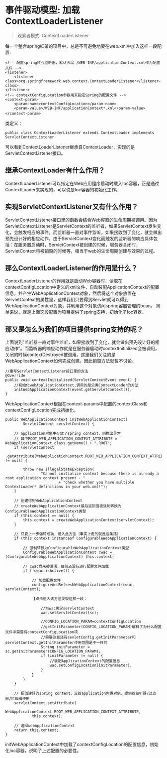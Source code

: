 # 事件驱动模型: 加载ContextLoaderListener

>观察者模式: ContextLoaderListener

每一个整合spring框架的项目中，总是不可避免地要在web.xml中加入这样一段配置:

```
<!-- 配置spring核心监听器，默认会以 /WEB-INF/applicationContext.xml作为配置文件 -->  
<listener>  
    <listener-class>org.springframework.web.context.ContextLoaderListener</listener-class>  
</listener>  
<!-- contextConfigLocation参数用来指定Spring的配置文件 -->  
<context-param>  
    <param-name>contextConfigLocation</param-name>  
    <param-value>/WEB-INF/applicationContext*.xml</param-value>  
</context-param>　
```

类定义：
```
public class ContextLoaderListener extends ContextLoader implements ServletContextListener  
```
可以看到ContextLoaderListener继承自ContextLoader，实现的是ServletContextListener接口。

## 继承ContextLoader有什么作用？

ContextLoaderListener可以指定在Web应用程序启动时载入Ioc容器，正是通过ContextLoader来实现的，可以说是Ioc容器的初始化工作。

## 实现ServletContextListener又有什么作用？

ServletContextListener接口里的函数会结合Web容器的生命周期被调用。因为ServletContextListener是ServletContext的监听者，如果ServletContext发生变化，会触发相应的事件，而监听器一直对事件监听，如果接收到了变化，就会做出预先设计好的相应动作。由于ServletContext变化而触发的监听器的响应具体包括：在服务器启动时，ServletContext被创建的时候，服务器关闭时，ServletContext将被销毁的时候等，相当于web的生命周期创建与效果的过程。

## 那么ContextLoaderListener的作用是什么？

ContextLoaderListener的作用就是启动Web容器时，读取在contextConfigLocation中定义的xml文件，自动装配ApplicationContext的配置信息，并产生WebApplicationContext对象，然后将这个对象放置在ServletContext的属性里，这样我们只要得到Servlet就可以得到WebApplicationContext对象，并利用这个对象访问spring容器管理的bean。
简单来说，就是上面这段配置为项目提供了spring支持，初始化了Ioc容器。


## 那又是怎么为我们的项目提供spring支持的呢？

上面说到“监听器一直对事件监听，如果接收到了变化，就会做出预先设计好的相应动作”。而监听器的响应动作就是在服务器启动时contextInitialized会被调用，关闭的时候contextDestroyed被调用。这里我们关注的是WebApplicationContext如何完成创建。因此销毁方法就暂不讨论。

```
//重写ServletContextListener接口里的方法  
@Override  
public void contextInitialized(ServletContextEvent event) {  
    //初始化webApplicationCotext,调用的是父类ContextLoader的方法  
    initWebApplicationContext(event.getServletContext());  
}  
```
WebApplicationContext根据在context-params中配置的contextClass和contextConfigLocation完成初始化。

```
public WebApplicationContext initWebApplicationContext(  
        ServletContext servletContext) {  
        
    // application对象中存放了spring context，则抛出异常  
    // 其中ROOT_WEB_APPLICATION_CONTEXT_ATTRIBUTE = WebApplicationContext.class.getName() + ".ROOT";  
    if (servletContext  
            .getAttribute(WebApplicationContext.ROOT_WEB_APPLICATION_CONTEXT_ATTRIBUTE) != null) {  
            
        throw new IllegalStateException(  
                "Cannot initialize context because there is already a root application context present - "  
                        + "check whether you have multiple ContextLoader* definitions in your web.xml!");  
    }  
        
    // 创建得到WebApplicationContext  
    // createWebApplicationContext最后返回值被强制转换为ConfigurableWebApplicationContext类型  
    if (this.context == null) {  
        this.context = createWebApplicationContext(servletContext);  
    }  
        
    // 只要上一步强转成功，进入此方法（事实上走的就是这条路）  
    if (this.context instanceof ConfigurableWebApplicationContext) {  
            
        // 强制转换为ConfigurableWebApplicationContext类型  
        ConfigurableWebApplicationContext cwac = (ConfigurableWebApplicationContext) this.context;  
            
        // cwac尚未被激活，目前还没有进行配置文件加载  
        if (!cwac.isActive()) {  
                
            // 加载配置文件  
            configureAndRefreshWebApplicationContext(cwac, servletContext);  
                
            【点击进入该方法发现这样一段：  
                
                //为wac绑定servletContext  
                wac.setServletContext(sc);  
                
                //CONFIG_LOCATION_PARAM=contextConfigLocation  
                //getInitParameter(CONFIG_LOCATION_PARAM)解释了为什么配置文件中需要有contextConfigLocation项  
                //需要注意还有sevletConfig.getInitParameter和servletContext.getInitParameter作用范围是不一样的  
                String initParameter = sc.getInitParameter(CONFIG_LOCATION_PARAM);  
                if (initParameter != null) {  
                    //装配ApplicationContext的配置信息  
                    wac.setConfigLocation(initParameter);  
                }  
            】  
        }  
    }  
        
    // 把创建好的spring context，交给application内置对象，提供给监听器/过滤器/拦截器使用  
    servletContext.setAttribute(  
            WebApplicationContext.ROOT_WEB_APPLICATION_CONTEXT_ATTRIBUTE,  
            this.context);  
        
    // 返回webApplicationContext  
    return this.context;  
}  
```

initWebApplicationContext中加载了contextConfigLocation的配置信息，初始化Ioc容器，说明了上述配置的必要性。